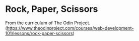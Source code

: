 # Rock, Paper, Scissors

From the curriculum of The Odin Project.  (https://www.theodinproject.com/courses/web-development-101/lessons/rock-paper-scissors)
